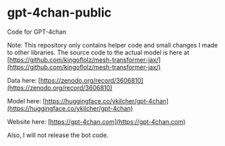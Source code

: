 # gpt-4chan-public
Code for GPT-4chan

Note: This repository only contains helper code and small changes I made to other libraries.
The source code to the actual model is here at [https://github.com/kingoflolz/mesh-transformer-jax/](https://github.com/kingoflolz/mesh-transformer-jax/)


Data here: [https://zenodo.org/record/3606810](https://zenodo.org/record/3606810)

Model here: [https://huggingface.co/ykilcher/gpt-4chan](https://huggingface.co/ykilcher/gpt-4chan)

Website here: [https://gpt-4chan.com](https://gpt-4chan.com)


Also, I will not release the bot code.
